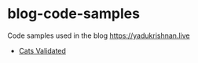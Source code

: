 # blog-code-samples
Code samples used in the blog https://yadukrishnan.live


- [Cats Validated](https://yadukrishnan.live/data-validation-and-error-accumulation-using-cats-validated)
